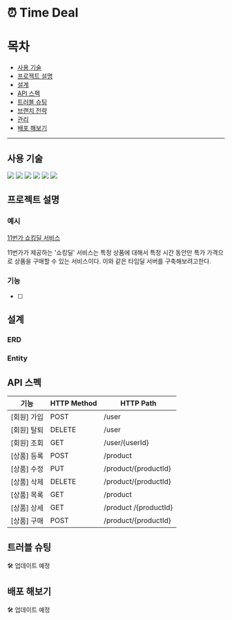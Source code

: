 # ⏰ Time Deal 

# 목차
- [사용 기술](#사용-기술)
- [프로젝트 설명](#프로젝트-설명)
- [설계](#설계)
- [API 스펙](#API-스펙)
- [트러블 슈팅](#트러블-슈팅)
- [브랜치 전략](#브랜치-전략)
- [관리](#관리)
- [배포 해보기](#배포-해보기)

---

## 사용 기술

<a><img src="https://img.shields.io/badge/Spring Boot-6DB33F?style=flat-square&logo=SpringBoot&logoColor=white"/></a>
<a><img src="https://img.shields.io/badge/Java-007396?style=flat-square&logo=Java&logo&Color=white"/></a>
<a><img src="https://img.shields.io/badge/Spring Data JPA-6DB33F?style=flat-square&logo=&logoColor=white"/></a>
<a><img src="https://img.shields.io/badge/Gradle-02303A?style=flat-square&logo=Gradle&logoColor=white"/></a>
<a><img src="https://img.shields.io/badge/Git-F05032?style=flat-square&logo=Git&logoColor=white"/></a>
<a><img src="https://img.shields.io/badge/GitHub-181717?style=flat-square&logo=GitHub&logoColor=white"/></a>



## 프로젝트 설명

### 예시

[11번가 쇼킹딜 서비스](https://deal.11st.co.kr/browsing/DealAction.tmall?method=getTimeDeal)

11번가가 제공하는 '쇼킹딜' 서비스는 특정 상품에 대해서 특정 시간 동안만 특가 가격으로 상품을 구매할 수 있는 서비스이다. 이와 같은 타임딜 서버를 구축해보려고한다.

### 기능
- [ ] 


## 설계

### ERD

### Entity

## API 스펙


| 기능       | HTTP Method | HTTP Path           |
|----------|-------------|---------------------|
| [회원] 가입 | POST        | /user               |
| [회원] 탈퇴  | DELETE        | /user               |
| [회원] 조회  | GET        | /user/{userId}      |
| [상품] 등록  | POST       | /product               |
| [상품] 수정  | PUT        | /product/{productId} |
| [상품] 삭제  | DELETE     | /product/{productId} |
| [상품] 목록  | GET        | /product               |
| [상품] 상세  | GET        | /product  /{productId} |
| [상품] 구매  | POST        | /product/{productId}  |



## 트러블 슈팅

🛠 업데이트 예정

## 배포 해보기

🛠 업데이트 예정
